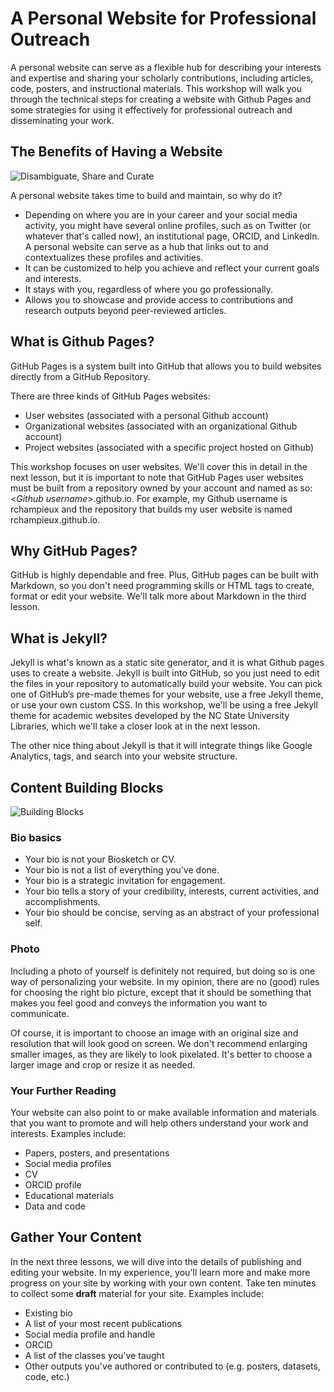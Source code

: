 # A Personal Website for Professional Outreach

A personal website can serve as a flexible hub for describing your interests and expertise and sharing your scholarly contributions, including articles, code, posters, and instructional materials.  This workshop will walk you through the technical steps for creating a website with Github Pages and some strategies for using it effectively for professional outreach and disseminating your work.

## The Benefits of Having a Website

![Disambiguate, Share and Curate](../images/website_benefits.png)

A personal website takes time to build and maintain, so why do it?

- Depending on where you are in your career and your social media activity, you might have several online profiles, such as on Twitter (or whatever that's called now), an institutional page, ORCID, and LinkedIn.  A personal website can serve as a hub that links out to and contextualizes these profiles and activities.
- It can be customized to help you achieve and reflect your current goals and interests.  
- It stays with you, regardless of where you go professionally.
- Allows you to showcase and provide access to contributions and research outputs beyond peer-reviewed articles.

## What is Github Pages?

GitHub Pages is a system built into GitHub that allows you to build websites directly from a GitHub Repository.

There are three kinds of GitHub Pages websites:

- User websites (associated with a personal Github account)
- Organizational websites (associated with an organizational Github account)
- Project websites (associated with a specific project hosted on Github)

This workshop focuses on user websites.  We'll cover this in detail in the next lesson, but it is important to note that GitHub Pages user websites must be built from a repository owned by your account and named as so:  <*Github username*>.github.io.  For example, my Github username is rchampieux and the repository that builds my user website is named rchampieux.github.io.

## Why GitHub Pages?

GitHub is highly dependable and free.  Plus, GitHub pages can be built with Markdown, so you don't need programming skills or HTML tags to create, format or edit your website.  We'll talk more about Markdown in the third lesson.  

## What is Jekyll?

Jekyll is what's known as a static site generator, and it is what Github pages uses to create a website.  Jekyll is built into GitHub, so you just need to edit the files in your repository to automatically build your website.  You can pick one of GitHub’s pre-made themes for your website, use a free Jekyll theme, or use your own custom CSS.  In this workshop, we'll be using a free Jekyll theme for academic websites developed by the NC State University Libraries, which we'll take a closer look at in the next lesson.

The other nice thing about Jekyll is that it will integrate things like Google Analytics, tags, and search into your website structure.

## Content Building Blocks

![Building Blocks](../images/content.png)

### Bio basics

- Your bio is not your Biosketch or CV.
- Your bio is not a list of everything you’ve done.
- Your bio is a strategic invitation for engagement.
- Your bio tells a story of your credibility, interests, current activities, and accomplishments.
- Your bio should be concise, serving as an abstract of your professional self.

### Photo

Including a photo of yourself is definitely not required, but doing so is one way of personalizing your website.  In my opinion, there are no (good) rules for choosing the right bio picture, except that it should be something that makes you feel good and conveys the information you want to communicate. 

Of course, it is important to choose an image with an original size and resolution that will look good on screen.  We don't recommend enlarging smaller images, as they are likely to look pixelated.  It's better to choose a larger image and crop or resize it as needed.

### Your Further Reading

Your website can also point to or make available information and materials that you want to promote and will help others understand your work and interests.  Examples include:

+ Papers, posters, and presentations
+ Social media profiles
+ CV
+ ORCID profile
+ Educational materials
+ Data and code

## Gather Your Content

In the next three lessons, we will dive into the details of publishing and editing your website.  In my experience, you'll learn more and make more progress on your site by working with your own content. Take ten minutes to collect some **draft** material for your site.  Examples include:

- Existing bio
- A list of your most recent publications
- Social media profile and handle
- ORCID
- A list of the classes you've taught
- Other outputs you've authored or contributed to (e.g. posters, datasets, code, etc.)
